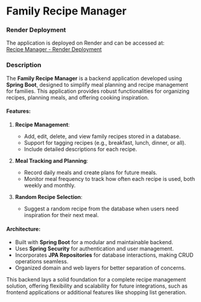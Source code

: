 # Family Recipe Manager
### Render Deployment  
The application is deployed on Render and can be accessed at:  
[Recipe Manager - Render Deployment](https://recipemanager-fcvn.onrender.com/recipelist)

### Description
The **Family Recipe Manager** is a backend application developed using **Spring Boot**, designed to simplify meal planning and recipe management for families. This application provides robust functionalities for organizing recipes, planning meals, and offering cooking inspiration.

#### Features:

1. **Recipe Management**:
   - Add, edit, delete, and view family recipes stored in a database.
   - Support for tagging recipes (e.g., breakfast, lunch, dinner, or all).
   - Include detailed descriptions for each recipe.

2. **Meal Tracking and Planning**:
   - Record daily meals and create plans for future meals.
   - Monitor meal frequency to track how often each recipe is used, both weekly and monthly.

3. **Random Recipe Selection**:
   - Suggest a random recipe from the database when users need inspiration for their next meal.

#### Architecture:
- Built with **Spring Boot** for a modular and maintainable backend.
- Uses **Spring Security** for authentication and user management.
- Incorporates **JPA Repositories** for database interactions, making CRUD operations seamless.
- Organized domain and web layers for better separation of concerns.

This backend lays a solid foundation for a complete recipe management solution, offering flexibility and scalability for future integrations, such as frontend applications or additional features like shopping list generation.
